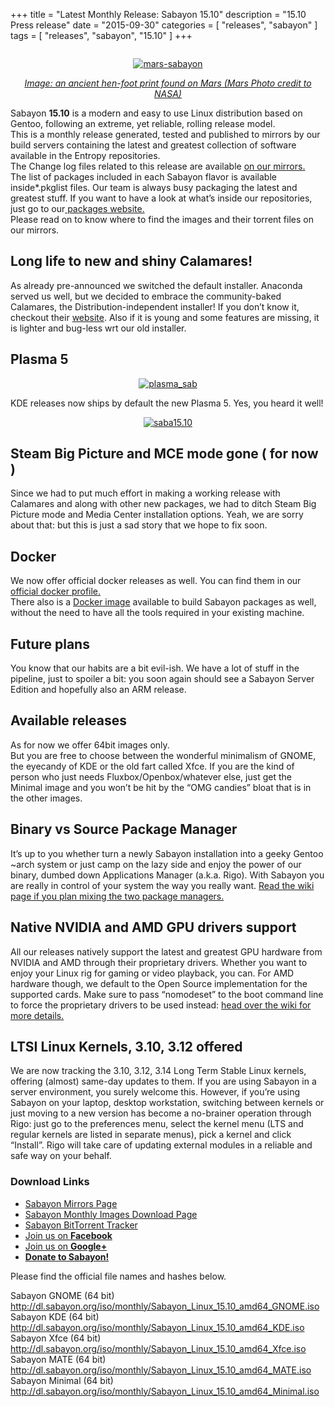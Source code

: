 +++
title = "Latest Monthly Release: Sabayon 15.10"
description = "15.10 Press release"
date = "2015-09-30"
categories = [ "releases", "sabayon" ]
tags = [
"releases",
"sabayon",
"15.10"
]
+++

<center><img typeof="foaf:Image" src="https://www.sabayon.org/sites/default/files/press-header-roll_0.png" class="img-responsive" alt="">
<p><a href="https://joostruis.files.wordpress.com/2015/09/mars-sabayon.jpg"><img class="img-responsive" src="https://joostruis.files.wordpress.com/2015/09/mars-sabayon.jpg?w=581&amp;h=439" alt="mars-sabayon" ></a></p>
</center>
<p style="text-align:center;"><a href="https://joostruis.files.wordpress.com/2015/09/mars-sabayon.jpg"><em>Image: an ancient hen-foot print found on Mars (Mars Photo credit to NASA)</em></a></p>
<p>Sabayon <b>15.10</b> is a modern and easy to use Linux distribution based on Gentoo, following an extreme, yet reliable, rolling release model.<br>
This is a monthly release generated, tested and published to mirrors by our build servers containing the latest and greatest collection of software available in the Entropy repositories. <br>
The Change log files related to this release are available <a href="http://dl.sabayon.org/iso/ChangeLogs/" target="_blank">on our mirrors.</a><br>
<!--more-->
The list of packages included in each Sabayon flavor is available inside*.pkglist files. Our team is always busy packaging the latest and greatest stuff. If you want to have a look at what’s inside our repositories, just go to our<a href="https://packages.sabayon.org/" target="_blank"> packages website.</a><br>
Please read on to know where to find the images and their torrent files on our mirrors.</p>

<h2>Long life to new and shiny Calamares!</h2>
<p>As already pre-announced we switched the default installer. Anaconda served us well, but we decided to embrace the community-baked Calamares, the Distribution-independent installer! If you don’t know it, checkout their <a href="http://calamares.io/" target="_blank">website</a>. Also if it is young and some features are missing, it is lighter and bug-less wrt our old installer.</p>
<h2>Plasma 5</h2>
<center>
<p><a href="https://joostruis.files.wordpress.com/2015/09/plasma_sab.png"><img class="img-responsive" src="https://joostruis.files.wordpress.com/2015/09/plasma_sab.png?w=582&amp;h=217" alt="plasma_sab" ></a></p>
</center>
<p>KDE releases now ships by default the new Plasma 5. Yes, you heard it well!</p>
<center>
<p><a href="https://joostruis.files.wordpress.com/2015/09/saba15-10.png"><img class="img-responsive" src="https://joostruis.files.wordpress.com/2015/09/saba15-10.png?w=582&amp;h=312" alt="saba15.10" ></a></p></center>
<h2>Steam Big Picture and MCE mode gone ( for now )</h2>
<p>Since we had to put much effort in making a working release with Calamares and along with other new packages, we had to ditch Steam Big Picture mode and Media Center installation options. Yeah, we are sorry about that: but this is just a sad story that we hope to fix soon.</p>
<h2>Docker</h2>
<p>We now offer official docker releases as well. You can find them in our <a href="https://hub.docker.com/r/sabayon" target="_blank">official docker profile.</a><br>
There also is a <a href="https://hub.docker.com/r/sabayon/builder-amd64/" target="_blank">Docker image</a> available to build Sabayon packages as well, without the need to have all the tools required in your existing machine.</p>
<h2>Future plans</h2>
<p>You know that our habits are a bit evil-ish. We have a lot of stuff in the pipeline, just to spoiler a bit: you soon again should see a Sabayon Server Edition and hopefully also an ARM release.</p>
<h2>Available releases</h2>
<p>As for now we offer 64bit images only.<br>
But you are free to choose between the wonderful minimalism of GNOME, the eyecandy of KDE or the old fart called Xfce. If you are the kind of person who just needs Fluxbox/Openbox/whatever else, just get the Minimal image and you won’t be hit by the “OMG candies” bloat that is in the other images.</p>
<h2>Binary vs Source Package Manager</h2>
<p>It’s up to you whether turn a newly Sabayon installation into a geeky Gentoo ~arch system or just camp on the lazy side and enjoy the power of our binary, dumbed down Applications Manager (a.k.a. Rigo). With Sabayon you are really in control of your system the way you really want. <a href="https://wiki.sabayon.org/index.php?title=HOWTO:_Safely_mix_Entropy_and_Portage" target="_blank">Read the wiki page if you plan mixing the two package managers.</a></p>
<h2>Native NVIDIA and AMD GPU drivers support</h2>
<p>All our releases natively support the latest and greatest GPU hardware from NVIDIA and AMD through their proprietary drivers. Whether you want to enjoy your Linux rig for gaming or video playback, you can. For AMD hardware though, we default to the Open Source implementation for the supported cards. Make sure to pass “nomodeset” to the boot command line to force the proprietary drivers to be used instead: <a href="https://wiki.sabayon.org/index.php?title=HOWTO:_Get_AMD/ATI_or_Nvidia_Video_Cards_working_in_Sabayon#AMD_-_Open_Source_to_FGLRX" target="_blank">head over the wiki for more details.</a></p>
<h2>LTSI Linux Kernels, 3.10, 3.12 offered</h2>
<p>We are now tracking the 3.10, 3.12, 3.14 Long Term Stable Linux kernels, offering (almost) same-day updates to them. If you are using Sabayon in a server environment, you surely welcome this. However, if you’re using Sabayon on your laptop, desktop workstation, switching between kernels or just moving to a new version has become a no-brainer operation through Rigo: just go to the preferences menu, select the kernel menu (LTS and regular kernels are listed in separate menus), pick a kernel and click “Install”. Rigo will take care of updating external modules in a reliable and safe way on your behalf.</p>

<h3>Download Links</h3>
<ul><li><a href="http://www.sabayon.org/download">Sabayon Mirrors Page</a></li>
<li><a href="http://dl.sabayon.org/iso/monthly/main.html">Sabayon Monthly Images Download Page</a></li>
<li><a href="http://torrents.sabayon.org">Sabayon BitTorrent Tracker</a></li>
<li><a href="https://www.facebook.com/groups/36125411841">Join us on <b>Facebook</b></a></li>
<li><a href="https://plus.google.com/+sabayon">Join us on <b>Google+</b></a></li>
<li><a href="http://www.sabayon.org/donate"><b>Donate to Sabayon!</b></a></li>
</ul><p>Please find the official file names and hashes below.</p>
<div class="field-collection-container clearfix"><div class="field field-name-field-release-file-group field-type-field-collection field-label-inline clearfix"><div class="field-items"><div class="field-item even"><div class="field-collection-view clearfix view-mode-full"><div class="entity entity-field-collection-item field-collection-item-field-release-file-group clearfix" about="/field-collection/field-release-file-group/111" typeof="">

  <div class="content">
Sabayon GNOME (64 bit) <a href="http://dl.sabayon.org/iso/monthly/Sabayon_Linux_15.10_amd64_GNOME.iso" target="_blank" rel="nofollow" title="Download this file" class="mirror_linlk">http://dl.sabayon.org/iso/monthly/Sabayon_Linux_15.10_amd64_GNOME.iso</a></div>
</div>
</div></div><div class="field-item odd"><div class="field-collection-view clearfix view-mode-full"><div class="entity entity-field-collection-item field-collection-item-field-release-file-group clearfix" about="/field-collection/field-release-file-group/112" typeof="">
  <div class="content">
Sabayon KDE (64 bit) <a href="http://dl.sabayon.org/iso/monthly/Sabayon_Linux_15.10_amd64_KDE.iso" target="_blank" rel="nofollow" title="Download this file" class="mirror_linlk">http://dl.sabayon.org/iso/monthly/Sabayon_Linux_15.10_amd64_KDE.iso</a></div>
</div>
</div></div><div class="field-item even"><div class="field-collection-view clearfix view-mode-full"><div class="entity entity-field-collection-item field-collection-item-field-release-file-group clearfix" about="/field-collection/field-release-file-group/113" typeof="">
  <div class="content">
Sabayon Xfce (64 bit) <a href="http://dl.sabayon.org/iso/monthly/Sabayon_Linux_15.10_amd64_Xfce.iso" target="_blank" rel="nofollow" title="Download this file" class="mirror_linlk">http://dl.sabayon.org/iso/monthly/Sabayon_Linux_15.10_amd64_Xfce.iso</a></div>
</div>
</div></div><div class="field-item odd"><div class="field-collection-view clearfix view-mode-full"><div class="entity entity-field-collection-item field-collection-item-field-release-file-group clearfix" about="/field-collection/field-release-file-group/115" typeof="">
  <div class="content">
Sabayon MATE (64 bit) <a href="http://dl.sabayon.org/iso/monthly/Sabayon_Linux_15.10_amd64_MATE.iso" target="_blank" rel="nofollow" title="Download this file" class="mirror_linlk" >http://dl.sabayon.org/iso/monthly/Sabayon_Linux_15.10_amd64_MATE.iso</a></div>
</div>
</div></div><div class="field-item even"><div class="field-collection-view clearfix view-mode-full field-collection-view-final"><div class="entity entity-field-collection-item field-collection-item-field-release-file-group clearfix" about="/field-collection/field-release-file-group/114" typeof="">
  <div class="content">
  Sabayon Minimal (64 bit) <a href="http://dl.sabayon.org/iso/monthly/Sabayon_Linux_15.10_amd64_Minimal.iso" target="_blank" rel="nofollow" title="Download this file" class="mirror_linlk">http://dl.sabayon.org/iso/monthly/Sabayon_Linux_15.10_amd64_Minimal.iso</a></div>
</div>
</div></div></div></div></div>